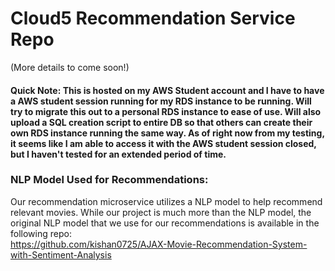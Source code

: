 # Cloud5 Recommendation Service Repo
(More details to come soon!) 

#### Quick Note: This is hosted on my AWS Student account and I have to have a AWS student session running for my RDS instance to be running. Will try to migrate this out to a personal RDS instance to ease of use. Will also upload a SQL creation script to entire DB so that others can create their own RDS instance running the same way. As of right now from my testing, it seems like I am able to access it with the AWS student session closed, but I haven't tested for an extended period of time.  


### NLP Model Used for Recommendations:
Our recommendation microservice utilizes a NLP model to help recommend relevant movies. While our project is much more than the NLP model, the original NLP model that we use for our recommendations is available in the following repo:  
https://github.com/kishan0725/AJAX-Movie-Recommendation-System-with-Sentiment-Analysis
